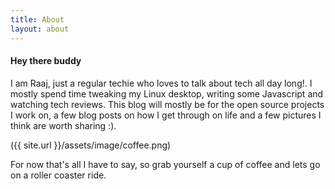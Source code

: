 ```yaml
---
title: About
layout: about
---
```


#### Hey there buddy
I am Raaj, just a regular techie who loves to talk about tech all day long!.
I mostly spend time tweaking my Linux desktop, writing some Javascript and watching tech reviews. This blog will mostly be for the open source projects I work on, a few blog posts on how I get through on life and a few pictures I think are worth sharing :).

({{ site.url }}/assets/image/coffee.png)

For now that's all I have to say, so grab yourself a cup of coffee and lets go on a roller coaster ride.

